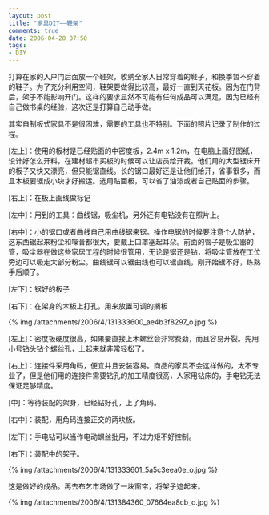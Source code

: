 ```yaml
---
layout: post
title: "家具DIY——鞋架"
comments: true
date: 2006-04-20 07:58
tags:
- DIY
---
```

打算在家的入户门后面放一个鞋架，收纳全家人日常穿着的鞋子，和换季暂不穿着的鞋子。为了充分利用空间，鞋架要做得比较高，最好一直到天花板。因为在门背后，架子不能影响开门。这样的要求显然不可能有任何成品可以满足，因为已经有自己做书桌的经验，这次还是打算自己动手做。

其实自制板式家具不是很困难，需要的工具也不特别。下面的照片记录了制作的过程。

[左上]：使用的板材是已经贴面的中密度板，2.4m x 1.2m，在电脑上画好图纸，设计好怎么开料，在建材超市买板的时候可以让店员给开裁。他们用的大型锯床开的板子又快又漂亮，但只能锯直线。长的锯口最好还是让他们给开，省事很多，而且木板要锯成小块才好搬运。选用贴面板，可以省了油漆或者自己贴面的步骤。

[右上]：在板上画线做标记

[左中]：用到的工具：曲线锯，吸尘机，另外还有电钻没有在照片上。

[右中]：小的锯口或者曲线自己用曲线锯来锯。操作电锯的时候要注意个人防护，这东西锯起来粉尘和噪音都很大，要戴上口罩塞起耳朵。前面的管子是吸尘器的管，吸尘器在做这些家居工程的时候很管用，无论是锯还是钻，将吸尘管放在工位旁边可以吸走大部分粉尘。曲线锯可以锯曲线也可以锯直线，刚开始锯不好，练熟手后顺了。

[左下]：锯好的板子

[右下]：在架身的木板上打孔，用来放置可调的搁板

{% img /attachments/2006/4/131333600_ae4b3f8297_o.jpg %}

[左上]：密度板硬度很高，如果要直接上木螺丝会非常费劲，而且容易开裂。先用小号钻头钻个螺丝孔，上起来就非常轻松了。

[右上]：连接件采用角码，便宜并且安装容易。商品的家具不会这样做的，太不专业了，但是他们用的连接件需要钻孔的加工精度很高，人家用钻床的，手电钻无法保证足够精度。

[中]：等待装配的架身，已经钻好孔，上了角码。

[右中]：装配，用角码连接正交的两块板。

[左下]：手电钻可以当作电动螺丝批用，不过力矩不好控制。

[右下]：装配中的架子。

{% img /attachments/2006/4/131333601_5a5c3eea0e_o.jpg %}

这是做好的成品。再去布艺市场做了一块窗帘，将架子遮起来。

{% img /attachments/2006/4/131384360_07664ea8cb_o.jpg %}
